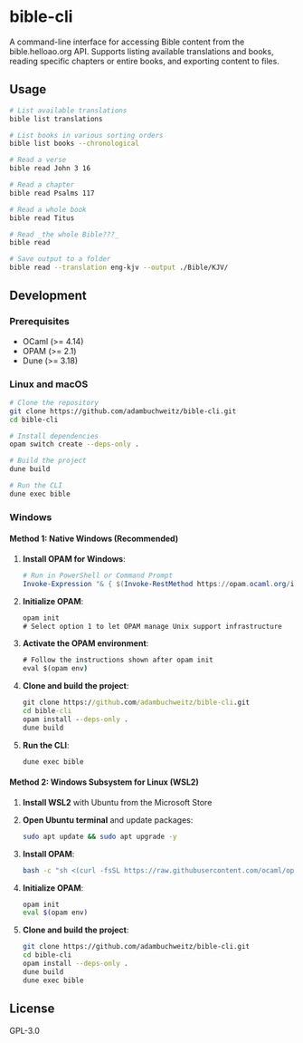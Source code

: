 # bible-cli

A command-line interface for accessing Bible content from the bible.helloao.org API. Supports listing available translations and books, reading specific chapters or entire books, and exporting content to files.

## Usage

```bash
# List available translations
bible list translations

# List books in various sorting orders
bible list books --chronological

# Read a verse
bible read John 3 16

# Read a chapter
bible read Psalms 117

# Read a whole book
bible read Titus

# Read _the whole Bible???_
bible read

# Save output to a folder
bible read --translation eng-kjv --output ./Bible/KJV/
```

## Development

### Prerequisites

- OCaml (>= 4.14)
- OPAM (>= 2.1)
- Dune (>= 3.18)

### Linux and macOS

```bash
# Clone the repository
git clone https://github.com/adambuchweitz/bible-cli.git
cd bible-cli

# Install dependencies
opam switch create --deps-only .

# Build the project
dune build

# Run the CLI
dune exec bible
```

### Windows

#### Method 1: Native Windows (Recommended)

1. **Install OPAM for Windows**:
   ```powershell
   # Run in PowerShell or Command Prompt
   Invoke-Expression "& { $(Invoke-RestMethod https://opam.ocaml.org/install.ps1) }"
   ```

2. **Initialize OPAM**:
   ```cmd
   opam init
   # Select option 1 to let OPAM manage Unix support infrastructure
   ```

3. **Activate the OPAM environment**:
   ```cmd
   # Follow the instructions shown after opam init
   eval $(opam env)
   ```

4. **Clone and build the project**:
   ```cmd
   git clone https://github.com/adambuchweitz/bible-cli.git
   cd bible-cli
   opam install --deps-only .
   dune build
   ```

5. **Run the CLI**:
   ```cmd
   dune exec bible
   ```

#### Method 2: Windows Subsystem for Linux (WSL2)

1. **Install WSL2** with Ubuntu from the Microsoft Store
2. **Open Ubuntu terminal** and update packages:
   ```bash
   sudo apt update && sudo apt upgrade -y
   ```

3. **Install OPAM**:
   ```bash
   bash -c "sh <(curl -fsSL https://raw.githubusercontent.com/ocaml/opam/master/shell/install.sh)"
   ```

4. **Initialize OPAM**:
   ```bash
   opam init
   eval $(opam env)
   ```

5. **Clone and build the project**:
   ```bash
   git clone https://github.com/adambuchweitz/bible-cli.git
   cd bible-cli
   opam install --deps-only .
   dune build
   dune exec bible
   ```

## License

GPL-3.0

